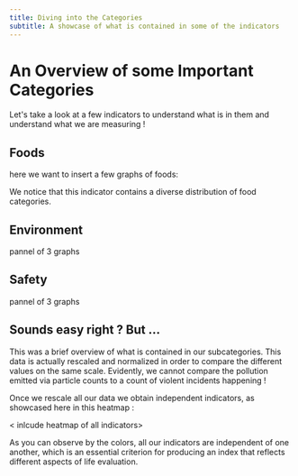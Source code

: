 ```yaml
---
title: Diving into the Categories 
subtitle: A showcase of what is contained in some of the indicators
---
```


# An Overview of some Important Categories

Let's take a look at a few indicators to understand what is in them and understand what we are measuring !

## Foods 

here we want to insert a few graphs of foods:

We notice that this indicator contains a diverse distribution of food categories. 

## Environment 

pannel of 3 graphs 

## Safety 

pannel of 3 graphs 


## Sounds easy right ? But ... 

This was a brief overview of what is contained in our subcategories. This data is actually rescaled and normalized in order to compare the different values on the same scale. Evidently, we cannot compare the pollution emitted via particle counts to a count of violent incidents happening ! 

Once we rescale all our data we obtain independent indicators, as showcased here in this heatmap :

< inlcude heatmap of all indicators> 

As you can observe by the colors, all our indicators are independent of one another, which is an essential criterion for producing an index that reflects different aspects of life evaluation. 

